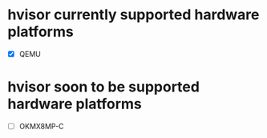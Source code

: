 # hvisor currently supported hardware platforms

- [x] QEMU

# hvisor soon to be supported hardware platforms

- [ ] OKMX8MP-C